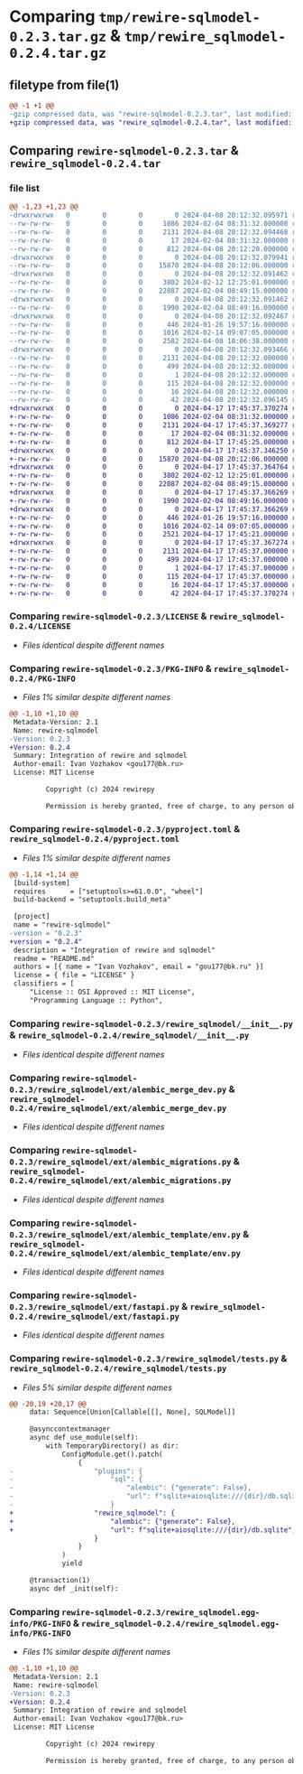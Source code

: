 # Comparing `tmp/rewire-sqlmodel-0.2.3.tar.gz` & `tmp/rewire_sqlmodel-0.2.4.tar.gz`

## filetype from file(1)

```diff
@@ -1 +1 @@
-gzip compressed data, was "rewire-sqlmodel-0.2.3.tar", last modified: Mon Apr  8 20:12:32 2024, max compression
+gzip compressed data, was "rewire_sqlmodel-0.2.4.tar", last modified: Wed Apr 17 17:45:37 2024, max compression
```

## Comparing `rewire-sqlmodel-0.2.3.tar` & `rewire_sqlmodel-0.2.4.tar`

### file list

```diff
@@ -1,23 +1,23 @@
-drwxrwxrwx   0        0        0        0 2024-04-08 20:12:32.095971 rewire-sqlmodel-0.2.3/
--rw-rw-rw-   0        0        0     1086 2024-02-04 08:31:32.000000 rewire-sqlmodel-0.2.3/LICENSE
--rw-rw-rw-   0        0        0     2131 2024-04-08 20:12:32.094468 rewire-sqlmodel-0.2.3/PKG-INFO
--rw-rw-rw-   0        0        0       17 2024-02-04 08:31:32.000000 rewire-sqlmodel-0.2.3/README.md
--rw-rw-rw-   0        0        0      812 2024-04-08 20:12:20.000000 rewire-sqlmodel-0.2.3/pyproject.toml
-drwxrwxrwx   0        0        0        0 2024-04-08 20:12:32.079941 rewire-sqlmodel-0.2.3/rewire_sqlmodel/
--rw-rw-rw-   0        0        0    15870 2024-04-08 20:12:06.000000 rewire-sqlmodel-0.2.3/rewire_sqlmodel/__init__.py
-drwxrwxrwx   0        0        0        0 2024-04-08 20:12:32.091462 rewire-sqlmodel-0.2.3/rewire_sqlmodel/ext/
--rw-rw-rw-   0        0        0     3802 2024-02-12 12:25:01.000000 rewire-sqlmodel-0.2.3/rewire_sqlmodel/ext/alembic_merge_dev.py
--rw-rw-rw-   0        0        0    22087 2024-02-04 08:49:15.000000 rewire-sqlmodel-0.2.3/rewire_sqlmodel/ext/alembic_migrations.py
-drwxrwxrwx   0        0        0        0 2024-04-08 20:12:32.091462 rewire-sqlmodel-0.2.3/rewire_sqlmodel/ext/alembic_template/
--rw-rw-rw-   0        0        0     1990 2024-02-04 08:49:16.000000 rewire-sqlmodel-0.2.3/rewire_sqlmodel/ext/alembic_template/env.py
-drwxrwxrwx   0        0        0        0 2024-04-08 20:12:32.092467 rewire-sqlmodel-0.2.3/rewire_sqlmodel/ext/alembic_template/versions/
--rw-rw-rw-   0        0        0      446 2024-01-26 19:57:16.000000 rewire-sqlmodel-0.2.3/rewire_sqlmodel/ext/alembic_template/versions/root_initial.py
--rw-rw-rw-   0        0        0     1016 2024-02-14 09:07:05.000000 rewire-sqlmodel-0.2.3/rewire_sqlmodel/ext/fastapi.py
--rw-rw-rw-   0        0        0     2582 2024-04-08 18:06:38.000000 rewire-sqlmodel-0.2.3/rewire_sqlmodel/tests.py
-drwxrwxrwx   0        0        0        0 2024-04-08 20:12:32.093466 rewire-sqlmodel-0.2.3/rewire_sqlmodel.egg-info/
--rw-rw-rw-   0        0        0     2131 2024-04-08 20:12:32.000000 rewire-sqlmodel-0.2.3/rewire_sqlmodel.egg-info/PKG-INFO
--rw-rw-rw-   0        0        0      499 2024-04-08 20:12:32.000000 rewire-sqlmodel-0.2.3/rewire_sqlmodel.egg-info/SOURCES.txt
--rw-rw-rw-   0        0        0        1 2024-04-08 20:12:32.000000 rewire-sqlmodel-0.2.3/rewire_sqlmodel.egg-info/dependency_links.txt
--rw-rw-rw-   0        0        0      115 2024-04-08 20:12:32.000000 rewire-sqlmodel-0.2.3/rewire_sqlmodel.egg-info/requires.txt
--rw-rw-rw-   0        0        0       16 2024-04-08 20:12:32.000000 rewire-sqlmodel-0.2.3/rewire_sqlmodel.egg-info/top_level.txt
--rw-rw-rw-   0        0        0       42 2024-04-08 20:12:32.096145 rewire-sqlmodel-0.2.3/setup.cfg
+drwxrwxrwx   0        0        0        0 2024-04-17 17:45:37.370274 rewire_sqlmodel-0.2.4/
+-rw-rw-rw-   0        0        0     1086 2024-02-04 08:31:32.000000 rewire_sqlmodel-0.2.4/LICENSE
+-rw-rw-rw-   0        0        0     2131 2024-04-17 17:45:37.369277 rewire_sqlmodel-0.2.4/PKG-INFO
+-rw-rw-rw-   0        0        0       17 2024-02-04 08:31:32.000000 rewire_sqlmodel-0.2.4/README.md
+-rw-rw-rw-   0        0        0      812 2024-04-17 17:45:25.000000 rewire_sqlmodel-0.2.4/pyproject.toml
+drwxrwxrwx   0        0        0        0 2024-04-17 17:45:37.346250 rewire_sqlmodel-0.2.4/rewire_sqlmodel/
+-rw-rw-rw-   0        0        0    15870 2024-04-08 20:12:06.000000 rewire_sqlmodel-0.2.4/rewire_sqlmodel/__init__.py
+drwxrwxrwx   0        0        0        0 2024-04-17 17:45:37.364764 rewire_sqlmodel-0.2.4/rewire_sqlmodel/ext/
+-rw-rw-rw-   0        0        0     3802 2024-02-12 12:25:01.000000 rewire_sqlmodel-0.2.4/rewire_sqlmodel/ext/alembic_merge_dev.py
+-rw-rw-rw-   0        0        0    22087 2024-02-04 08:49:15.000000 rewire_sqlmodel-0.2.4/rewire_sqlmodel/ext/alembic_migrations.py
+drwxrwxrwx   0        0        0        0 2024-04-17 17:45:37.366269 rewire_sqlmodel-0.2.4/rewire_sqlmodel/ext/alembic_template/
+-rw-rw-rw-   0        0        0     1990 2024-02-04 08:49:16.000000 rewire_sqlmodel-0.2.4/rewire_sqlmodel/ext/alembic_template/env.py
+drwxrwxrwx   0        0        0        0 2024-04-17 17:45:37.366269 rewire_sqlmodel-0.2.4/rewire_sqlmodel/ext/alembic_template/versions/
+-rw-rw-rw-   0        0        0      446 2024-01-26 19:57:16.000000 rewire_sqlmodel-0.2.4/rewire_sqlmodel/ext/alembic_template/versions/root_initial.py
+-rw-rw-rw-   0        0        0     1016 2024-02-14 09:07:05.000000 rewire_sqlmodel-0.2.4/rewire_sqlmodel/ext/fastapi.py
+-rw-rw-rw-   0        0        0     2521 2024-04-17 17:45:21.000000 rewire_sqlmodel-0.2.4/rewire_sqlmodel/tests.py
+drwxrwxrwx   0        0        0        0 2024-04-17 17:45:37.367274 rewire_sqlmodel-0.2.4/rewire_sqlmodel.egg-info/
+-rw-rw-rw-   0        0        0     2131 2024-04-17 17:45:37.000000 rewire_sqlmodel-0.2.4/rewire_sqlmodel.egg-info/PKG-INFO
+-rw-rw-rw-   0        0        0      499 2024-04-17 17:45:37.000000 rewire_sqlmodel-0.2.4/rewire_sqlmodel.egg-info/SOURCES.txt
+-rw-rw-rw-   0        0        0        1 2024-04-17 17:45:37.000000 rewire_sqlmodel-0.2.4/rewire_sqlmodel.egg-info/dependency_links.txt
+-rw-rw-rw-   0        0        0      115 2024-04-17 17:45:37.000000 rewire_sqlmodel-0.2.4/rewire_sqlmodel.egg-info/requires.txt
+-rw-rw-rw-   0        0        0       16 2024-04-17 17:45:37.000000 rewire_sqlmodel-0.2.4/rewire_sqlmodel.egg-info/top_level.txt
+-rw-rw-rw-   0        0        0       42 2024-04-17 17:45:37.370274 rewire_sqlmodel-0.2.4/setup.cfg
```

### Comparing `rewire-sqlmodel-0.2.3/LICENSE` & `rewire_sqlmodel-0.2.4/LICENSE`

 * *Files identical despite different names*

### Comparing `rewire-sqlmodel-0.2.3/PKG-INFO` & `rewire_sqlmodel-0.2.4/PKG-INFO`

 * *Files 1% similar despite different names*

```diff
@@ -1,10 +1,10 @@
 Metadata-Version: 2.1
 Name: rewire-sqlmodel
-Version: 0.2.3
+Version: 0.2.4
 Summary: Integration of rewire and sqlmodel
 Author-email: Ivan Vozhakov <gou177@bk.ru>
 License: MIT License
         
         Copyright (c) 2024 rewirepy
         
         Permission is hereby granted, free of charge, to any person obtaining a copy
```

### Comparing `rewire-sqlmodel-0.2.3/pyproject.toml` & `rewire_sqlmodel-0.2.4/pyproject.toml`

 * *Files 1% similar despite different names*

```diff
@@ -1,14 +1,14 @@
 [build-system]
 requires      = ["setuptools>=61.0.0", "wheel"]
 build-backend = "setuptools.build_meta"
 
 [project]
 name = "rewire-sqlmodel"
-version = "0.2.3"
+version = "0.2.4"
 description = "Integration of rewire and sqlmodel"
 readme = "README.md"
 authors = [{ name = "Ivan Vozhakov", email = "gou177@bk.ru" }]
 license = { file = "LICENSE" }
 classifiers = [
     "License :: OSI Approved :: MIT License",
     "Programming Language :: Python",
```

### Comparing `rewire-sqlmodel-0.2.3/rewire_sqlmodel/__init__.py` & `rewire_sqlmodel-0.2.4/rewire_sqlmodel/__init__.py`

 * *Files identical despite different names*

### Comparing `rewire-sqlmodel-0.2.3/rewire_sqlmodel/ext/alembic_merge_dev.py` & `rewire_sqlmodel-0.2.4/rewire_sqlmodel/ext/alembic_merge_dev.py`

 * *Files identical despite different names*

### Comparing `rewire-sqlmodel-0.2.3/rewire_sqlmodel/ext/alembic_migrations.py` & `rewire_sqlmodel-0.2.4/rewire_sqlmodel/ext/alembic_migrations.py`

 * *Files identical despite different names*

### Comparing `rewire-sqlmodel-0.2.3/rewire_sqlmodel/ext/alembic_template/env.py` & `rewire_sqlmodel-0.2.4/rewire_sqlmodel/ext/alembic_template/env.py`

 * *Files identical despite different names*

### Comparing `rewire-sqlmodel-0.2.3/rewire_sqlmodel/ext/fastapi.py` & `rewire_sqlmodel-0.2.4/rewire_sqlmodel/ext/fastapi.py`

 * *Files identical despite different names*

### Comparing `rewire-sqlmodel-0.2.3/rewire_sqlmodel/tests.py` & `rewire_sqlmodel-0.2.4/rewire_sqlmodel/tests.py`

 * *Files 5% similar despite different names*

```diff
@@ -20,19 +20,17 @@
     data: Sequence[Union[Callable[[], None], SQLModel]]
 
     @asynccontextmanager
     async def use_module(self):
         with TemporaryDirectory() as dir:
             ConfigModule.get().patch(
                 {
-                    "plugins": {
-                        "sql": {
-                            "alembic": {"generate": False},
-                            "url": f"sqlite+aiosqlite:///{dir}/db.sqlite",
-                        }
+                    "rewire_sqlmodel": {
+                        "alembic": {"generate": False},
+                        "url": f"sqlite+aiosqlite:///{dir}/db.sqlite",
                     }
                 }
             )
             yield
 
     @transaction(1)
     async def _init(self):
```

### Comparing `rewire-sqlmodel-0.2.3/rewire_sqlmodel.egg-info/PKG-INFO` & `rewire_sqlmodel-0.2.4/rewire_sqlmodel.egg-info/PKG-INFO`

 * *Files 1% similar despite different names*

```diff
@@ -1,10 +1,10 @@
 Metadata-Version: 2.1
 Name: rewire-sqlmodel
-Version: 0.2.3
+Version: 0.2.4
 Summary: Integration of rewire and sqlmodel
 Author-email: Ivan Vozhakov <gou177@bk.ru>
 License: MIT License
         
         Copyright (c) 2024 rewirepy
         
         Permission is hereby granted, free of charge, to any person obtaining a copy
```


